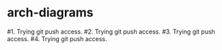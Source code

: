 # arch-diagrams

#1. Trying git push access.
#2. Trying git push access.
#3. Trying git push access.
#4. Trying git push access.
